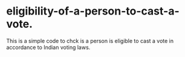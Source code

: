 # eligibility-of-a-person-to-cast-a-vote.
This is a simple code to chck is a person is eligible to cast a vote in accordance to Indian voting laws.
